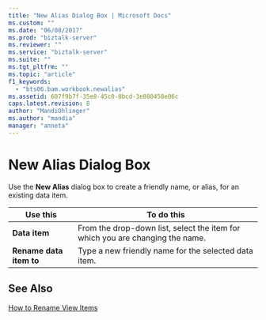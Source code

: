 ```yaml
---
title: "New Alias Dialog Box | Microsoft Docs"
ms.custom: ""
ms.date: "06/08/2017"
ms.prod: "biztalk-server"
ms.reviewer: ""
ms.service: "biztalk-server"
ms.suite: ""
ms.tgt_pltfrm: ""
ms.topic: "article"
f1_keywords: 
  - "bts06.bam.workbook.newalias"
ms.assetid: 607f9b7f-35e8-45c0-8bcd-3e080458e06c
caps.latest.revision: 8
author: "MandiOhlinger"
ms.author: "mandia"
manager: "anneta"
---
```

# New Alias Dialog Box
Use the **New Alias** dialog box to create a friendly name, or alias, for an existing data item.  
  
|Use this|To do this|  
|--------------|----------------|  
|**Data item**|From the drop-down list, select the item for which you are changing the name.|  
|**Rename data item to**|Type a new friendly name for the selected data item.|  
  
## See Also  
 [How to Rename View Items](../core/how-to-rename-view-items.md)